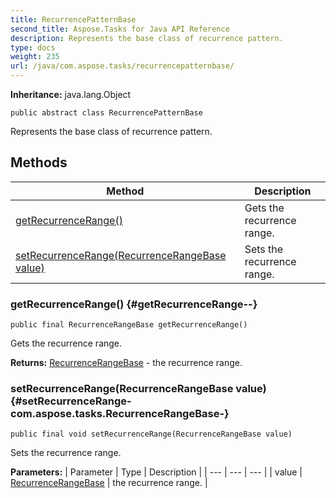 ```yaml
---
title: RecurrencePatternBase
second_title: Aspose.Tasks for Java API Reference
description: Represents the base class of recurrence pattern.
type: docs
weight: 235
url: /java/com.aspose.tasks/recurrencepatternbase/
---
```


**Inheritance:**
java.lang.Object
```
public abstract class RecurrencePatternBase
```

Represents the base class of recurrence pattern.
## Methods

| Method | Description |
| --- | --- |
| [getRecurrenceRange()](#getRecurrenceRange--) | Gets the recurrence range. |
| [setRecurrenceRange(RecurrenceRangeBase value)](#setRecurrenceRange-com.aspose.tasks.RecurrenceRangeBase-) | Sets the recurrence range. |
### getRecurrenceRange() {#getRecurrenceRange--}
```
public final RecurrenceRangeBase getRecurrenceRange()
```


Gets the recurrence range.

**Returns:**
[RecurrenceRangeBase](../../com.aspose.tasks/recurrencerangebase) - the recurrence range.
### setRecurrenceRange(RecurrenceRangeBase value) {#setRecurrenceRange-com.aspose.tasks.RecurrenceRangeBase-}
```
public final void setRecurrenceRange(RecurrenceRangeBase value)
```


Sets the recurrence range.

**Parameters:**
| Parameter | Type | Description |
| --- | --- | --- |
| value | [RecurrenceRangeBase](../../com.aspose.tasks/recurrencerangebase) | the recurrence range. |

